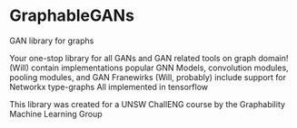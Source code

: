 # GraphableGANs
GAN library for graphs

Your one-stop library for all GANs and GAN related tools on graph domain!
(Will) contain implementations popular GNN Models, convolution modules, pooling modules, and GAN Franewirks
(Will, probably) include support for Networkx type-graphs
All implemented in tensorflow

This library was created for a UNSW ChallENG course by the Graphability Machine Learning Group
